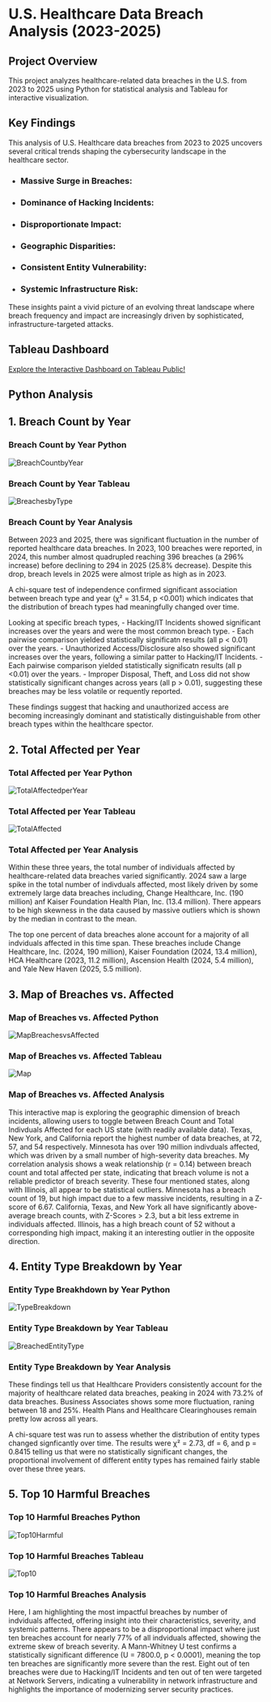 # U.S. Healthcare Data Breach Analysis (2023-2025)

## Project Overview
This project analyzes healthcare-related data breaches in the U.S. from 2023 to 2025 using Python for statistical analysis and Tableau for interactive visualization.


## Key Findings
This analysis of U.S. Healthcare data breaches from 2023 to 2025 uncovers several critical trends shaping the cybersecurity landscape in the healthcare sector. 
- ### Massive Surge in Breaches:

- ### Dominance of Hacking Incidents:

- ### Disproportionate Impact:

- ### Geographic Disparities:

- ### Consistent Entity Vulnerability:

- ### Systemic Infrastructure Risk:


These insights paint a vivid picture of an evolving threat landscape where breach frequency and impact are increasingly driven by sophisticated, infrastructure-targeted attacks.  

## Tableau Dashboard 

[Explore the Interactive Dashboard on Tableau Public!](https://public.tableau.com/app/profile/lindsay.whipple/viz/USHealthcareDatabreachVisualizations/Dashboard2)


## Python Analysis
## 1. Breach Count by Year 

### Breach Count by Year Python 

![BreachCountbyYear](images/BreachCountbyYear.png)

### Breach Count by Year Tableau

![BreachesbyType](images/BreachesbyType.png)

### Breach Count by Year Analysis
Between 2023 and 2025, there was significant fluctuation in the number of reported healthcare data breaches. In 2023, 100 breaches were reported, in 2024, this number almost quadrupled reaching 396 breaches (a 296% increase) before declining to 294 in 2025 (25.8% decrease). Despite this drop, breach levels in 2025 were almost triple as high as in 2023. 

A chi-square test of independence confirmed significant association between breach type and year (χ² = 31.54, p <0.001) which indicates that the distribution of breach types had meaningfully changed over time.

Looking at specific breach types, 
    - Hacking/IT Incidents showed significant increases over the years and were the most common breach type. 
    - Each pairwise comparison yielded statistically significatn results (all p < 0.01) over the years.
    - Unauthorized Access/Disclosure also showed significant increases over the years, following a similar patter to Hacking/IT Incidents.
    - Each pairwise comparison yielded statistically significatn results (all p <0.01) over the years.
    - Improper Disposal, Theft, and Loss did not show statistically significant changes across years (all p > 0.01), suggesting these breaches may be less volatile or requently reported.

These findings suggest that hacking and unauthorized access are becoming increasingly dominant and statistically distinguishable from other breach types within the healthcare spector. 


## 2. Total Affected per Year 

### Total Affected per Year Python

![TotalAffectedperYear](images/TotalAffectedperYear.png)

### Total Affected per Year Tableau

![TotalAffected](images/TotalAffected.png)

### Total Affected per Year Analysis

Within these three years, the total number of individuals affected by healthcare-related data breaches varied significantly. 2024 saw a large spike in the total number of indivduals affected, most likely driven by some extremely large data breaches including, Change Healthcare, Inc. (190 million) anf Kaiser Foundation Health Plan, Inc. (13.4 million). There appears to be high skewness in the data caused by massive outliers which is shown by the median in contrast to the mean. 

The top one percent of data breaches alone account for a majority of all indviduals affected in this time span. These breaches include Change Healthcare, Inc. (2024, 190 million), Kaiser Foundation (2024, 13.4 million), HCA Healthcare (2023, 11.2 million), Ascension Health (2024, 5.4 million), and Yale New Haven (2025, 5.5 million).

## 3. Map of Breaches vs. Affected 

### Map of Breaches vs. Affected Python

![MapBreachesvsAffected](images/MapBreachesvsAffected.png)


### Map of Breaches vs. Affected Tableau

![Map](images/Map.png)

### Map of Breaches vs. Affected Analysis 

This interactive map is exploring the geographic dimension of breach incidents, allowing users to toggle between Breach Count and Total Indivduals Affected for each US state (with readily available data). Texas, New York, and California report the highest number of data breaches, at 72, 57, and 54 respectively. Minnesota has over 190 million indivduals affected, which was driven by a small number of high-severity data breaches. My correlation analysis shows a weak relationship (r = 0.14) between breach count and total affected per state, indicating that breach volume is not a reliable predictor of breach severity. These four mentioned states, along with Illinois, all appear to be statistical outliers. Minnesota has a breach count of 19, but high impact due to a few massive incidents, resulting in a Z-score of 6.67. California, Texas, and New York all have significantly above-average breach counts, with Z-Scores > 2.3, but a bit less extreme in individuals affected. Illinois, has a high breach count of 52 without a corresponding high impact, making it an interesting outlier in the opposite direction.

## 4. Entity Type Breakdown by Year

### Entity Type Breakhdown by Year Python

![TypeBreakdown](images/TypeBreakdown.png)

### Entity Type Breakdown by Year Tableau

![BreachedEntityType](images/BreachedEntityType.png)

### Entity Type Breakdown by Year Analysis 

These findings tell us that Healthcare Providers consistently account for the majority of healthcare related data breaches, peaking in 2024 with 73.2% of data breaches. Business Associates shows some more fluctuation, raning between 18 and 25%. Health Plans and Healthcare Clearinghouses remain pretty low across all years. 

A chi-square test was run to assess whether the distribution of entity types changed signficantly over time. The results were χ² = 2.73, df = 6, and p = 0.8415 telling us that were no statistically significant changes, the proportional involvement of different entity types has remained fairly stable over these three years.   

## 5. Top 10 Harmful Breaches

### Top 10 Harmful Breaches Python

![Top10Harmful](images/Top10Harmful.png)

### Top 10 Harmful Breaches Tableau

![Top10](images/Top10.png)

### Top 10 Harmful Breaches Analysis 

Here, I am highlighting the most impactful breaches by number of indviduals affected, offering insight into their characteristics, severity, and systemic patterns. There appears to be a disproportional impact where just ten breaches account for nearly 77% of all indviduals affected, showing the extreme skew of breach severity. A Mann-Whitney U test confirms a statistically significant difference (U = 7800.0, p < 0.0001), meaning the top ten breaches are significantly more severe than the rest. Eight out of ten breaches were due to Hacking/IT Incidents and ten out of ten were targeted at Network Servers, indicating a vulnerability in network infrastructure and highlights the importance of modernizing server security practices.


